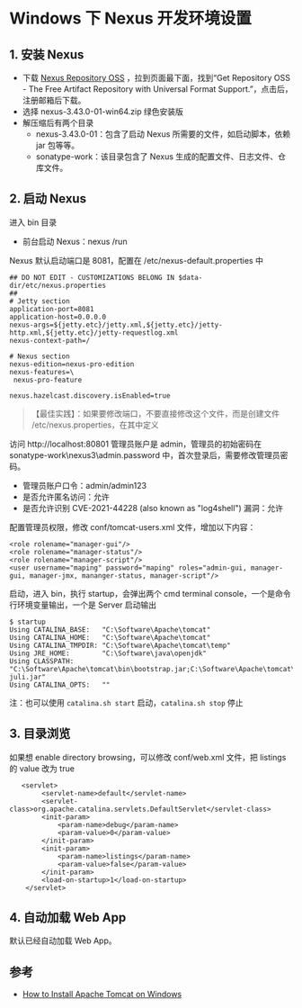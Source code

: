 # Windows 下 Nexus 开发环境设置

## 1. 安装 Nexus
- 下载 [Nexus Repository OSS](https://www.sonatype.com/products/nexus-repository) ，拉到页面最下面，找到“Get Repository OSS - The Free Artifact Repository with Universal Format Support.”，点击后，注册邮箱后下载。
- 选择 nexus-3.43.0-01-win64.zip 绿色安装版
- 解压缩后有两个目录
  - nexus-3.43.0-01：包含了启动 Nexus 所需要的文件，如启动脚本，依赖 jar 包等等。
  - sonatype-work：该目录包含了 Nexus 生成的配置文件、日志文件、仓库文件。

## 2. 启动 Nexus
进入 bin 目录
- 前台启动 Nexus：nexus /run

Nexus 默认启动端口是 8081，配置在 /etc/nexus-default.properties 中
```code
## DO NOT EDIT - CUSTOMIZATIONS BELONG IN $data-dir/etc/nexus.properties
##
# Jetty section
application-port=8081
application-host=0.0.0.0
nexus-args=${jetty.etc}/jetty.xml,${jetty.etc}/jetty-http.xml,${jetty.etc}/jetty-requestlog.xml
nexus-context-path=/

# Nexus section
nexus-edition=nexus-pro-edition
nexus-features=\
 nexus-pro-feature

nexus.hazelcast.discovery.isEnabled=true
```
>【最佳实践】：如果要修改端口，不要直接修改这个文件，而是创建文件 /etc/nexus.properties，在其中定义

访问 http://localhost:80801 管理员账户是 admin，管理员的初始密码在 sonatype-work\nexus3\admin.password 中，首次登录后，需要修改管理员密码。
- 管理员账户口令：admin/admin123
- 是否允许匿名访问：允许
- 是否允许识别 CVE-2021-44228 (also known as "log4shell") 漏洞：允许


配置管理员权限，修改 conf/tomcat-users.xml 文件，增加以下内容：
```code
<role rolename="manager-gui"/>
<role rolename="manager-status"/>
<role rolename="manager-script"/>
<user username="maping" password="maping" roles="admin-gui, manager-gui, manager-jmx, mananger-status, manager-script"/>
```

启动，进入 bin，执行 startup，会弹出两个 cmd terminal console，一个是命令行环境变量输出，一个是 Server 启动输出
```console
$ startup
Using CATALINA_BASE:   "C:\Software\Apache\tomcat"
Using CATALINA_HOME:   "C:\Software\Apache\tomcat"
Using CATALINA_TMPDIR: "C:\Software\Apache\tomcat\temp"
Using JRE_HOME:        "C:\Software\java\openjdk"
Using CLASSPATH:       "C:\Software\Apache\tomcat\bin\bootstrap.jar;C:\Software\Apache\tomcat\bin\tomcat-juli.jar"
Using CATALINA_OPTS:   ""
```
注：也可以使用 `catalina.sh start` 启动，`catalina.sh stop` 停止

## 3. 目录浏览
如果想 enable directory browsing，可以修改 conf/web.xml 文件，把 listings 的 value 改为 true
```code
   <servlet>
        <servlet-name>default</servlet-name>
        <servlet-class>org.apache.catalina.servlets.DefaultServlet</servlet-class>
        <init-param>
            <param-name>debug</param-name>
            <param-value>0</param-value>
        </init-param>
        <init-param>
            <param-name>listings</param-name>
            <param-value>false</param-value>
        </init-param>
        <load-on-startup>1</load-on-startup>
    </servlet>
```

## 4. 自动加载 Web App
默认已经自动加载 Web App。

## 参考
- [How to Install Apache Tomcat on Windows](https://phoenixnap.com/kb/install-tomcat-windows)
